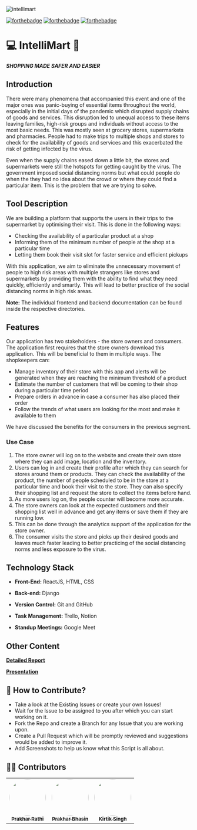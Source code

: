 ![intellimart](https://socialify.git.ci/kirtiksingh/IntelliMart/image?description=1&pattern=Brick%20Wall&theme=Dark)




[![forthebadge](https://forthebadge.com/images/badges/built-by-developers.svg)](https://forthebadge.com)
[![forthebadge](https://forthebadge.com/images/badges/made-with-javascript.svg)](https://forthebadge.com)
[![forthebadge](https://forthebadge.com/images/badges/made-with-python.svg)](https://forthebadge.com)

# :computer: IntelliMart 🛒 

_**SHOPPING MADE SAFER AND EASIER**_ 

## Introduction 

There were many phenomena that accompanied this event and one of the major ones was panic-buying of essential items throughout the world, especially in the initial days of the pandemic which disrupted supply chains of goods and services. This disruption led to unequal access to these items leaving families, high-risk groups and individuals without access to the most basic needs. This was mostly seen at grocery stores, supermarkets and pharmacies. People had to make trips to multiple shops and stores to check for the availability of goods and services and this exacerbated the risk of getting infected by the virus.  

Even when the supply chains eased down a little bit, the stores and supermarkets were still the hotspots for getting caught by the virus. The government imposed social distancing norms but what could people do when the they had no idea about the crowd or where they could find a particular item. This is the problem that we are trying to solve.

## Tool Description 

We are building a platform that supports the users in their trips to the supermarket by optimising their visit. This is done in the following ways:

- Checking the availability of a particular product at a shop
- Informing them of the minimum number of people at the shop at a particular time
- Letting them book their visit slot for faster service and efficient pickups

With this application, we aim to eliminate the unnecessary movement of people to high risk areas with multiple strangers like stores and supermarkets by providing them with the ability to find what they need quickly, efficiently and smartly. This will lead to better practice of the social distancing norms in high risk areas.

**Note:** The individual frontend and backend documentation can be found inside the respective directories. 

## Features 

Our application has two stakeholders - the store owners and consumers. The application first requires that the store owners download this application. This will be beneficial to them in multiple ways. The shopkeepers can:

- Manage inventory of their store with this app and alerts will be generated when they are reaching the minimum threshold of a product
- Estimate the number of customers that will be coming to their shop during a particular time period
- Prepare orders in advance in case a consumer has also placed their order
- Follow the trends of what users are looking for the most and make it available to them

We have discussed the benefits for the consumers in the previous segment.

### Use Case 

1. The store owner will log on to the website and create their own store where they can add image, location and the inventory. 
2. Users can log in and create their profile after which they can search for stores around them or products. They can check the availability of the product, the number of people scheduled to be in the store at a particular time and book their visit to the store. They can also specify their shopping list and request the store to collect the items before hand.
3. As more users log on, the people counter will become more accurate. 
4. The store owners can look at the expected customers and their shopping list well in advance and get any items or save them if they are running low. 
5. This can be done through the analytics support of the application for the store owner. 
6. The consumer visits the store and picks up their desired goods and leaves much faster leading to better practicing of the social distancing norms and less exposure to the virus.


## Technology Stack

- **Front-End:** ReactJS, HTML, CSS

- **Back-end:** Django

- **Version Control:** Git and GitHub 

- **Task Management:** Trello, Notion

- **Standup Meetings:** Google Meet


## Other Content

**[Detailed Report](https://drive.google.com/file/d/1QbYW4D5y6vvw-pB8QUpOWF7b5QcUAkoq/view?usp=sharing)**

**[Presentation](https://drive.google.com/file/d/1Av2hjsUtvSAGZDnfkUSgjf-s8Bn9sCjb/view?usp=sharing)**


## 🤝 How to Contribute?

- Take a look at the Existing Issues or create your own Issues!
- Wait for the Issue to be assigned to you after which you can start working on it.
- Fork the Repo and create a Branch for any Issue that you are working upon.
- Create a Pull Request which will be promptly reviewed and suggestions would be added to improve it.
- Add Screenshots to help us know what this Script is all about.

## 👨‍💻 Contributors 

<table>
  <tr>
    <td align="center"><a href="https://github.com/prakharrathi25"><img src="https://avatars.githubusercontent.com/u/38958532?v=4" width="100px;" alt="" style="border-radius:50%"/><br /><sub><b>Prakhar Rathi</b></sub></a><br /></td>
    <td align="center"><a href="https://github.com/prkhrbhsn"><img src="https://avatars.githubusercontent.com/u/61727284?v=4" width="100px;" alt="" style="border-radius:50%"/><br /><sub><b>Prakhar Bhasin</b></sub></a><br /></td>
    <td align="center"><a href="https://github.com/kirtiksingh"><img src="https://avatars.githubusercontent.com/u/42700919?v=4" width="100px;" alt="" style="border-radius:50%"/><br /><sub><b>Kirtik Singh</b></sub></a><br /></td> 
  </tr>
</table>
